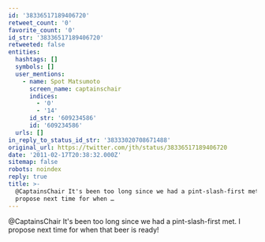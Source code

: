 ```yaml
---
id: '38336517189406720'
retweet_count: '0'
favorite_count: '0'
id_str: '38336517189406720'
retweeted: false
entities:
  hashtags: []
  symbols: []
  user_mentions:
    - name: Spot Matsumoto
      screen_name: captainschair
      indices:
        - '0'
        - '14'
      id_str: '609234586'
      id: '609234586'
  urls: []
in_reply_to_status_id_str: '38333020708671488'
original_url: https://twitter.com/jth/status/38336517189406720
date: '2011-02-17T20:38:32.000Z'
sitemap: false
robots: noindex
reply: true
title: >-
  @CaptainsChair It's been too long since we had a pint-slash-first met. I
  propose next time for when …
---
```


@CaptainsChair It's been too long since we had a pint-slash-first met. I propose next time for when that beer is ready!